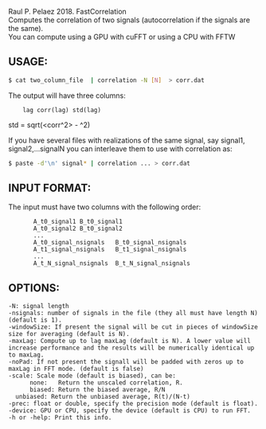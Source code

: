 Raul P. Pelaez 2018. FastCorrelation  
Computes the correlation of two signals (autocorrelation if the signals are the same).  
You can compute using a GPU with cuFFT or using a CPU with FFTW  
    
##  USAGE:  
```bash
$ cat two_column_file  | correlation -N [N]  > corr.dat  
```   

The output will have three columns:
```
	lag corr(lag) std(lag)
```
std = sqrt(<corr^2> - <corr>^2)  

If you have several files with realizations of the same signal, say signal1, signal2,...signalN  you can interleave them to use with correlation as:  
```bash
$ paste -d'\n' signal* | correlation ... > corr.dat  
```
  
##  INPUT FORMAT:  
The input must have two columns with the following order:  
``` 
       A_t0_signal1 B_t0_signal1  
       A_t0_signal2 B_t0_signal2  
       ...  
       A_t0_signal_nsignals   B_t0_signal_nsignals  
       A_t1_signal_nsignals   B_t1_signal_nsignals  
       ...  
       A_t_N_signal_nsignals  B_t_N_signal_nsignals  
```         

##  OPTIONS:  
    -N: signal length  
    -nsignals: number of signals in the file (they all must have length N) (default is 1).  
    -windowSize: If present the signal will be cut in pieces of windowSize size for averaging (default is N).  
    -maxLag: Compute up to lag maxLag (default is N). A lower value will increase performance and the results will be numerically identical up to maxLag.  
    -noPad: If not present the signall will be padded with zeros up to maxLag in FFT mode. (default is false)  
    -scale: Scale mode (default is biased), can be:  
          none:   Return the unscaled correlation, R.  
          biased: Return the biased average, R/N  
	  unbiased: Return the unbiased average, R(t)/(N-t)  
    -prec: float or double, specify the precision mode (default is float).  
	-device: GPU or CPU, specify the device (default is CPU) to run FFT.  
    -h or -help: Print this info.  
